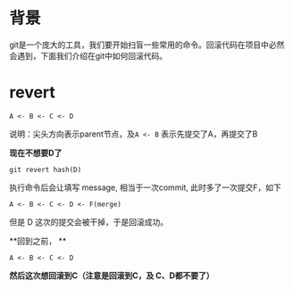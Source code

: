 # 背景

git是一个庞大的工具，我们要开始扫盲一些常用的命令。回滚代码在项目中必然会遇到，下面我们介绍在git中如何回滚代码。

# revert 

```
A <- B <- C <- D

```
说明：尖头方向表示parent节点，及`A <- B` 表示先提交了A，再提交了B


**现在不想要D了**

```
git revert hash(D) 

```
执行命令后会让填写 message, 相当于一次commit, 此时多了一次提交F，如下 

```
A <- B <- C <- D <- F(merge)
```

但是 D 这次的提交会被干掉，于是回滚成功。

**回到之前， **

```
A <- B <- C <- D

```
**然后这次想回滚到C（注意是回滚到C，及 C、D都不要了）**

